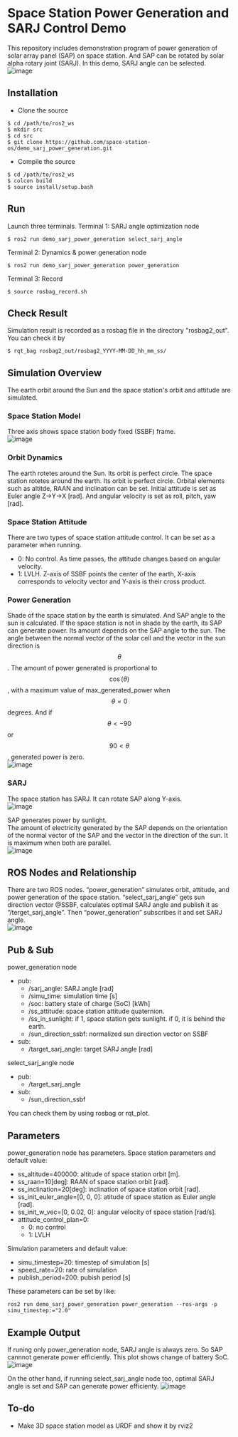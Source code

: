 # Space Station Power Generation and SARJ Control Demo
This repository includes demonstration program of power generation of solar array panel (SAP) on space station.
And SAP can be rotated by solar alpha rotary joint (SARJ). In this demo, SARJ angle can be selected.  
![image](https://github.com/user-attachments/assets/bfe733e7-a6bb-441e-9fe2-3769a0079c96)

## Installation
 - Clone the source
```
$ cd /path/to/ros2_ws
$ mkdir src
$ cd src
$ git clone https://github.com/space-station-os/demo_sarj_power_generation.git
```
 - Compile the source
```
$ cd /path/to/ros2_ws
$ colcon build
$ source install/setup.bash
```

## Run
Launch three terminals.
Terminal 1: SARJ angle optimization node
```
$ ros2 run demo_sarj_power_generation select_sarj_angle
```
Terminal 2: Dynamics & power generation node
```
$ ros2 run demo_sarj_power_generation power_generation
```
Terminal 3: Record
```
$ source rosbag_record.sh
```

## Check Result
Simulation result is recorded as a rosbag file in the directory "rosbag2_out".
You can check it by
```
$ rqt_bag rosbag2_out/rosbag2_YYYY-MM-DD_hh_mm_ss/
```

## Simulation Overview
The earth orbit around the Sun and the space station's orbit and attitude are simulated.

### Space Station Model
Three axis shows space station body fixed (SSBF) frame.  
![image](https://github.com/user-attachments/assets/c3a9c270-7683-48f7-a3d6-a2e6bfcccb7b)

### Orbit Dynamics
The earth rotetes around the Sun. Its orbit is perfect circle.
The space station rotetes around the earth. Its orbit is perfect circle. Orbital elements such as altitde, RAAN and inclination can be set. Initial attitude is set as Euler angle Z->Y->X [rad]. And angular velocity is set as roll, pitch, yaw [rad].

### Space Station Attitude
There are two types of space station attitude control. It can be set as a parameter when running.
 - 0: No control. As time passes, the attitude changes based on angular velocity.
 - 1: LVLH. Z-axis of SSBF points the center of the earth, X-axis corresponds to velocity vector and Y-axis is their cross product.

### Power Generation
Shade of the space station by the earth is simulated.
And SAP angle to the sun is calculated.
If the space station is not in shade by the earth, its SAP can generate power.
Its amount depends on the SAP angle to the sun. The angle between the normal vector of the solar cell and the vector in the sun direction is $$\theta$$. The amount of power generated is proportional to $$\cos(\theta)$$, with a maximum value of max_generated_power when $$\theta=0$$ degrees. And if $$\theta<-90$$ or $$90< \theta$$, generated power is zero.  
![image](https://github.com/user-attachments/assets/841085b6-e141-4b39-80e2-77def3932d5e)


### SARJ
The space station has SARJ. It can rotate SAP along Y-axis.  
![image](https://github.com/user-attachments/assets/915cd314-fa68-4c73-885e-46b04b67c2a4)
  
SAP generates power by sunlight.  
The amount of electricity generated by the SAP depends on the orientation of the normal vector of the SAP and the vector in the direction of the sun. It is maximum when both are parallel.  
![image](https://github.com/user-attachments/assets/87d449fb-ea8c-486b-89d3-cfed1909e691)
  
## ROS Nodes and Relationship
There are two ROS nodes. “power_generation” simulates orbit, attitude, and power generation of the space station. “select_sarj_angle” gets sun direction vector @SSBF, calculates optimal SARJ angle and publish it as “/terget_sarj_angle”. Then “power_generation” subscribes it and set SARJ angle.  
![image](https://github.com/user-attachments/assets/75ac32d8-fbc6-413c-a01a-84879fbd6014)

## Pub & Sub
power_generation node
- pub:
  -  /sarj_angle: SARJ angle [rad]
  -  /simu_time: simulation time [s]
  -  /soc: battery state of charge (SoC) [kWh]
  -  /ss_attitude: space station attitude quaternion.
  -  /ss_in_sunlight: if 1, space station gets sunlight. if 0, it is behind the earth.
  -  /sun_direction_ssbf: normalized sun direction vector on SSBF
 - sub:
   - /target_sarj_angle: target SARJ angle [rad]
  
select_sarj_angle node
- pub:
  - /target_sarj_angle
- sub:
  - /sun_direction_ssbf
  
You can check them by using rosbag or rqt_plot.

## Parameters
power_generation node has parameters.
Space station parameters and default value:
- ss_altitude=400000: altitude of space station orbit [m].
- ss_raan=10[deg]: RAAN of space station orbit [rad].
- ss_inclination=20[deg]: inclination of space station orbit [rad].
- ss_init_euler_angle=[0, 0, 0]: atitude of space station as Euler angle [rad].
- ss_init_w_vec=[0, 0.02, 0]: angular velocity of space station [rad/s].
- attitude_control_plan=0:
  - 0: no control
  - 1: LVLH

Simulation parameters and default value:
- simu_timestep=20: timestep of simulation [s]
- speed_rate=20: rate of simulation
- publish_period=200: pubish period [s]

These parameters can be set by like:
```
ros2 run demo_sarj_power_generation power_generation --ros-args -p simu_timestep:="2.0"
```

## Example Output
If runing only power_generation node, SARJ angle is always zero. So SAP cannnot generate power efficiently.
This plot shows change of battery SoC.  
![image](https://github.com/user-attachments/assets/35645633-b69d-4ec3-a96a-98fb5a5b8d2d)

On the other hand, if running select_sarj_angle node too, optimal SARJ angle is set and SAP can generate power efficienty.
![image](https://github.com/user-attachments/assets/efe0787b-2ae6-4ea7-88ba-3971d389880f)

## To-do
- Make 3D space station model as URDF and show it by rviz2

